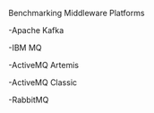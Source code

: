 Benchmarking Middleware Platforms

-Apache Kafka

-IBM MQ

-ActiveMQ Artemis

-ActiveMQ Classic

-RabbitMQ
